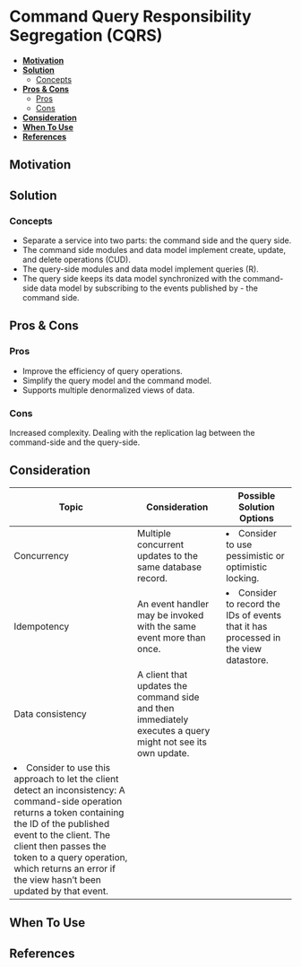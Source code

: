 # Command Query Responsibility Segregation (CQRS)

- [**Motivation**](#motivation)
- [**Solution**](#solution)
   - [Concepts](#concepts)
- [**Pros & Cons**](#pros--cons)
   - [Pros](#pros)
   - [Cons](#cons)
- [**Consideration**](#consideration)
- [**When To Use**](#when-to-use)
- [**References**](#references)

## Motivation

## Solution
### Concepts
- Separate a service into two parts: the command side and the query side.
- The command side modules and data model implement create, update, and delete operations (CUD).
- The query-side modules and data model implement queries (R).
- The query side keeps its data model synchronized with the command-side data model by subscribing to the events published by - the command side.

## Pros & Cons
### Pros
- Improve the efficiency of query operations. 
- Simplify the query model and the command model.
- Supports multiple denormalized views of data.

### Cons
Increased complexity.
Dealing with the replication lag  between the command-side and the query-side.

## Consideration
| Topic | Consideration | Possible Solution Options |
|----|-----|-----|
| Concurrency | Multiple concurrent updates to the same database record. | <li>Consider to use pessimistic or optimistic locking. |
| Idempotency | An event handler may be invoked with the same event more than once. | <li>Consider to record the IDs of events that it has processed in the view datastore. |
| Data consistency | A client that updates the command side and then immediately executes a query might not see its own update. |
<li>Consider to use this approach to let the client detect an inconsistency: A command-side operation returns a token containing the ID of the published event to the client. The client then passes the token to a query operation, which returns an error if the view hasn’t been updated by that event. |



## When To Use

## References
